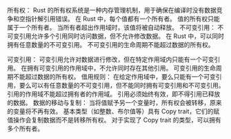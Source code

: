 

所有权：
Rust 的所有权系统是一种内存管理机制，用于确保在编译时没有数据竞争和空指针解引用错误。
在 Rust 中，每个值都有一个所有者。
值的所有权只能属于一个所有者。
当所有者超出作用域时，该值将被自动释放。
不可变引用：
不可变引用允许多个引用同时访问数据，但不允许修改数据。
在 Rust 中，可以同时拥有任意数量的不可变引用。
不可变引用的生命周期不能超过数据的所有权。

可变引用：
可变引用允许对数据进行修改，但在特定作用域内只能有一个可变引用。
在拥有可变引用的作用域中，不允许同时存在其他引用。
可变引用的生命周期不能超过数据的所有权。
借用规则：
在给定作用域中，要么只能有一个可变引用，要么可以有任意数量的不可变引用，但不能同时拥有可变引用和不可变引用。
引用的作用域不能超过拥有者的作用域。
引用必须始终有效，即不得引用已释放的数据。
数据的移动与复制：
当将值赋予另一个变量时，所有权会被转移，原来的变量将不再有效。
基本类型（如整数、布尔值等）具有 Copy trait，它们的赋值操作会复制数据而不是转移所有权。
对于实现了 Copy trait 的类型，可以拥有多个所有者。